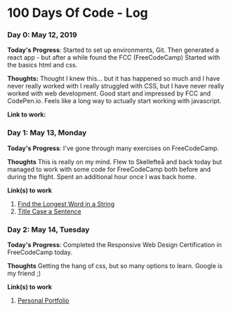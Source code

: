 # 100 Days Of Code - Log

### Day 0: May 12, 2019

**Today's Progress**: Started to set up environments, Git. Then generated a react app - but after a while found the FCC (FreeCodeCamp)
Started with the basics html and css.

**Thoughts:** Thought I knew this... but it has happened so much and I have never really worked with I really struggled with CSS, but I have never really worked with web development. Good start and impressed by FCC and CodePen.io. Feels like a long way to actually start working with javascript.

**Link to work:** 

### Day 1: May 13, Monday

**Today's Progress**: I've gone through many exercises on FreeCodeCamp.

**Thoughts** This is really on my mind. Flew to Skellefteå and back today but managed to work with some code for FreeCodeCamp both before and during the flight. Spent an additional hour once I was back home.

**Link(s) to work**
1. [Find the Longest Word in a String](https://www.freecodecamp.com/challenges/find-the-longest-word-in-a-string)
2. [Title Case a Sentence](https://www.freecodecamp.com/challenges/title-case-a-sentence)

### Day 2: May 14, Tuesday

**Today's Progress**: Completed the Responsive Web Design Certification in FreeCodeCamp today.

**Thoughts** Getting the hang of css, but so many options to learn. Google is my friend ;)

**Link(s) to work**
1. [Personal Portfolio](https://codepen.io/pdahlstedt/pen/QRGVJz)
